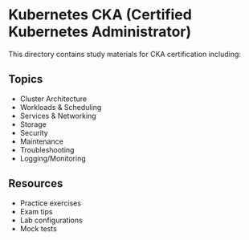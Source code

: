 # Kubernetes CKA (Certified Kubernetes Administrator)

This directory contains study materials for CKA certification including:

## Topics
- Cluster Architecture
- Workloads & Scheduling
- Services & Networking
- Storage
- Security
- Maintenance
- Troubleshooting
- Logging/Monitoring

## Resources
- Practice exercises
- Exam tips
- Lab configurations
- Mock tests

